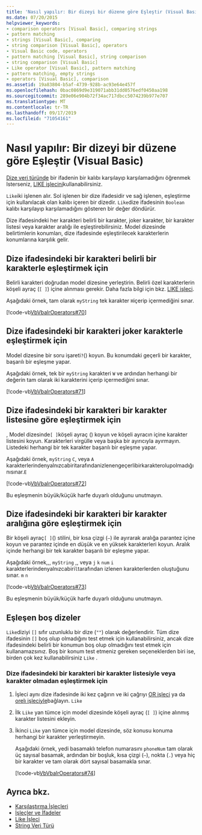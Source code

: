 ```yaml
---
title: 'Nasıl yapılır: Bir dizeyi bir düzene göre Eşleştir (Visual Basic)'
ms.date: 07/20/2015
helpviewer_keywords:
- comparison operators [Visual Basic], comparing strings
- pattern matching
- strings [Visual Basic], comparing
- string comparison [Visual Basic], operators
- Visual Basic code, operators
- pattern matching [Visual Basic], string comparison
- string comparison [Visual Basic]
- Like operator [Visual Basic], pattern matching
- pattern matching, empty strings
- operators [Visual Basic], comparison
ms.assetid: 19a83804-b5af-4739-928b-ac93e64e457f
ms.openlocfilehash: 0bac0869d9e319071abb31dd0576edf0450aa198
ms.sourcegitcommit: 289e06e904b72f34ac717dbcc5074239b977e707
ms.translationtype: MT
ms.contentlocale: tr-TR
ms.lasthandoff: 09/17/2019
ms.locfileid: "71054161"
---
```

# <a name="how-to-match-a-string-against-a-pattern-visual-basic"></a>Nasıl yapılır: Bir dizeyi bir düzene göre Eşleştir (Visual Basic)

[Dize veri türünde](../../../../visual-basic/language-reference/data-types/string-data-type.md) bir ifadenin bir kalıbı karşılayıp karşılamadığını öğrenmek Isterseniz, [LIKE işlecini](../../../../visual-basic/language-reference/operators/like-operator.md)kullanabilirsiniz.

`Like`iki işlenen alır. Sol işlenen bir dize ifadesidir ve sağ işlenen, eşleştirme için kullanılacak olan kalıbı içeren bir dizedir. `Like`dize ifadesinin `Boolean` kalıbı karşılayıp karşılamadığını gösteren bir değer döndürür.

Dize ifadesindeki her karakteri belirli bir karakter, joker karakter, bir karakter listesi veya karakter aralığı ile eşleştirebilirsiniz. Model dizesinde belirtimlerin konumları, dize ifadesinde eşleştirilecek karakterlerin konumlarına karşılık gelir.

## <a name="to-match-a-character-in-the-string-expression-against-a-specific-character"></a>Dize ifadesindeki bir karakteri belirli bir karakterle eşleştirmek için

Belirli karakteri doğrudan model dizesine yerleştirin. Belirli özel karakterlerin köşeli ayraç (`[ ]`) içine alınması gerekir. Daha fazla bilgi için bkz. [LIKE işleci](../../../../visual-basic/language-reference/operators/like-operator.md).

Aşağıdaki örnek, tam olarak `myString` tek karakter `H`içerip içermediğini sınar.

[!code-vb[VbVbalrOperators#70](~/samples/snippets/visualbasic/VS_Snippets_VBCSharp/VbVbalrOperators/VB/Class1.vb#70)]

## <a name="to-match-a-character-in-the-string-expression-against-a-wildcard-character"></a>Dize ifadesindeki bir karakteri joker karakterle eşleştirmek için

Model dizesine bir soru işareti`?`() koyun. Bu konumdaki geçerli bir karakter, başarılı bir eşleşme yapar.

Aşağıdaki örnek, tek bir `myString` karakteri `W` ve ardından herhangi bir değerin tam olarak iki karakterini içerip içermediğini sınar.

[!code-vb[VbVbalrOperators#71](~/samples/snippets/visualbasic/VS_Snippets_VBCSharp/VbVbalrOperators/VB/Class1.vb#71)]

## <a name="to-match-a-character-in-the-string-expression-against-a-list-of-characters"></a>Dize ifadesindeki bir karakteri bir karakter listesine göre eşleştirmek için

, Model dizesinde`[ ]`köşeli ayraç () koyun ve köşeli ayracın içine karakter listesini koyun. Karakterleri virgülle veya başka bir ayırıcıyla ayırmayın. Listedeki herhangi bir tek karakter başarılı bir eşleşme yapar.

Aşağıdaki örnek, `myString` `C`, veya `A` karakterlerindenyalnızcabiritarafındanizlenengeçerlibirkarakterolupolmadığınısınar.`E`

[!code-vb[VbVbalrOperators#72](~/samples/snippets/visualbasic/VS_Snippets_VBCSharp/VbVbalrOperators/VB/Class1.vb#72)]

Bu eşleşmenin büyük/küçük harfe duyarlı olduğunu unutmayın.

## <a name="to-match-a-character-in-the-string-expression-against-a-range-of-characters"></a>Dize ifadesindeki bir karakteri bir karakter aralığına göre eşleştirmek için

Bir köşeli ayraç`[ ]`() stilini, bir kısa çizgi (`–`) ile ayırarak aralığa parantez içine koyun ve parantez içinde en düşük ve en yüksek karakterleri koyun. Aralık içinde herhangi bir tek karakter başarılı bir eşleşme yapar.

Aşağıdaki örnek,,, `myString` ,, veya `j` `k` `num` `i` karakterlerindenyalnızcabiri`l`tarafından izlenen karakterlerden oluştuğunu sınar. `m` `n`

[!code-vb[VbVbalrOperators#73](~/samples/snippets/visualbasic/VS_Snippets_VBCSharp/VbVbalrOperators/VB/Class1.vb#73)]

Bu eşleşmenin büyük/küçük harfe duyarlı olduğunu unutmayın.

## <a name="matching-empty-strings"></a>Eşleşen boş dizeler

`Like`diziyi `[]` sıfır uzunluklu bir dize (`""`) olarak değerlendirir. Tüm dize ifadesinin `[]` boş olup olmadığını test etmek için kullanabilirsiniz, ancak dize ifadesindeki belirli bir konumun boş olup olmadığını test etmek için kullanamazsınız. Boş bir konum test etmeniz gereken seçeneklerden biri ise, birden çok kez kullanabilirsiniz `Like` .

### <a name="to-match-a-character-in-the-string-expression-against-a-list-of-characters-or-no-character"></a>Dize ifadesindeki bir karakteri bir karakter listesiyle veya karakter olmadan eşleştirmek için

1. İşleci aynı dize ifadesinde iki kez çağırın ve iki çağrıyı [OR işleci](../../../../visual-basic/language-reference/operators/or-operator.md) ya da [orelı işleciyle](../../../../visual-basic/language-reference/operators/orelse-operator.md)bağlayın. `Like`

2. İlk `Like` yan tümce için model dizesinde köşeli ayraç (`[ ]`) içine alınmış karakter listesini ekleyin.

3. İkinci `Like` yan tümce için model dizesinde, söz konusu konuma herhangi bir karakter yerleştirmeyin.

    Aşağıdaki örnek, yedi basamaklı telefon numarasını `phoneNum` tam olarak üç sayısal basamak, ardından bir boşluk, kısa çizgi (`–`), nokta (`.`) veya hiç bir karakter ve tam olarak dört sayısal basamakla sınar.

    [!code-vb[VbVbalrOperators#74](~/samples/snippets/visualbasic/VS_Snippets_VBCSharp/VbVbalrOperators/VB/Class1.vb#74)]

## <a name="see-also"></a>Ayrıca bkz.

- [Karşılaştırma İşleçleri](../../../../visual-basic/language-reference/operators/comparison-operators.md)
- [İşleçler ve İfadeler](../../../../visual-basic/programming-guide/language-features/operators-and-expressions/index.md)
- [Like İşleci](../../../../visual-basic/language-reference/operators/like-operator.md)
- [String Veri Türü](../../../../visual-basic/language-reference/data-types/string-data-type.md)
